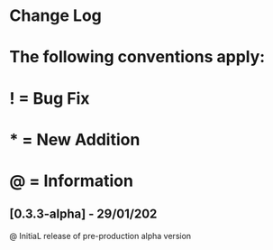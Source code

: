 # Change Log
# The following conventions apply:
# ! = Bug Fix
# * = New Addition
# @ = Information

## [0.3.3-alpha] - 29/01/202

@ InitiaL release of pre-production alpha version